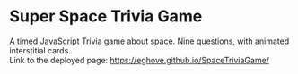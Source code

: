 # Super Space Trivia Game
A timed JavaScript Trivia game about space. Nine questions, with animated interstitial cards. <br>
Link to the deployed page: https://eghove.github.io/SpaceTriviaGame/

